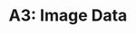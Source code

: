 ---
title: "A3: Image Data"
layout: forward
target: https://multix.io/data-science-book-uva/error
nav_order: 2
nav_exclude: true
---